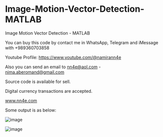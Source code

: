 # Image-Motion-Vector-Detection-MATLAB
Image Motion Vector Detection - MATLAB

You can buy this code by contact me in WhatsApp, Telegram and iMessage with +989360703858

Youtube Profile: https://www.youtube.com/@namirann4e

Also you can send an email to nn4e@aol.com - nima.aberomand@gmail.com

Source code is available for sell.

Digital currency transactions are accepted.

www.nn4e.com

Some output is as below:

![image](https://github.com/user-attachments/assets/402c8eb0-e459-476c-8395-5b969cb73ea6)

![image](https://github.com/user-attachments/assets/51837dc0-fb1d-400a-b7e0-69cfc54b0763)
